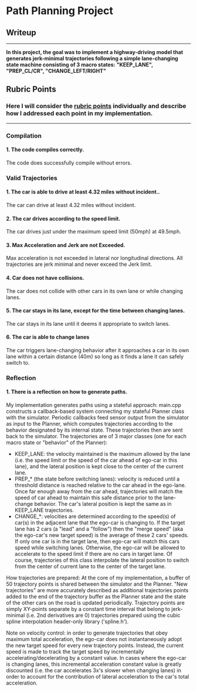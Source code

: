 # **Path Planning Project** 

## Writeup

---

**In this project, the goal was to implement a highway-driving model that generates
jerk-minimal trajectories following a simple lane-changing state machine consisting
of 3 macro states: "KEEP_LANE", "PREP_CL/CR", "CHANGE_LEFT/RIGHT"**


[//]: # (Image References)

[image1]: ./figures/training-class-examples.png "Training Examples"

## Rubric Points
### Here I will consider the [rubric points](https://review.udacity.com/#!/rubrics/1971/view) individually and describe how I addressed each point in my implementation.  

---
### Compilation

#### 1. The code compiles correctly.

The code does successfully compile without errors.

### Valid Trajectories

#### 1. The car is able to drive at least 4.32 miles without incident..

The car can drive at least 4.32 miles without incident.

#### 2. The car drives according to the speed limit.

The car drives just under the maximum speed limit (50mph) at 49.5mph.

#### 3. Max Acceleration and Jerk are not Exceeded. 

Max acceleration is not exceeded in lateral nor longitudinal directions.
All trajectories are jerk minimal and never exceed the Jerk limit.

#### 4. Car does not have collisions.

The car does not collide with other cars in its own lane or while changing lanes.

#### 5. The car stays in its lane, except for the time between changing lanes.

The car stays in its lane until it deems it appropriate to switch lanes.

#### 6. The car is able to change lanes

The car triggers lane-changing behavior after it approaches a car in its own lane
within a certain distance (40m) so long as it finds a lane it can safely switch to.

### Reflection

#### 1. There is a reflection on how to generate paths.

My implementation generates paths using a stateful approach: main.cpp constructs a 
callback-based system connecting my stateful Planner class with the simulator. Periodic
callbacks feed sensor output from the simulator as input to the Planner, which computes
trajectories according to the behavior designated by its internal state.
These trajectories then are sent back to the simulator.
The trajectories are of 3 major classes (one for each macro state or "behavior" of the Planner):
- KEEP_LANE: the velocity maintained is the maximum allowed by the lane (i.e. the 
        speed limit or the speed of the car ahead of ego-car in this lane), and
        the lateral position is kept close to the center of the current lane.
- PREP_* (the state before switching lanes): velocity is reduced until a threshold
  distance is reached relative to the car ahead in the ego-lane. Once far enough away
  from the car ahead, trajectories will match the speed of car ahead to maintain 
  this safe distance prior to the lane-change behavior. The car's lateral position
  is kept the same as in KEEP_LANE trajectories.                                             
- CHANGE_*: velocities are determined according to the speed(s) of car(s) in the adjacent
  lane that the ego-car is changing to. If the target lane has 2 cars (a "lead" and a "follow")
  then the "merge speed" (aka the ego-car's new target speed) is the average of 
  these 2 cars' speeds. If only one car is in the target lane, then ego-car will 
  match this cars speed while switching lanes. Otherwise, the ego-car will be allowed 
  to accelerate to the speed limit if there are no cars in target lane.
  Of course, trajectories of this class interpolate the lateral position to switch 
  from the center of current lane to the center of the target lane.

How trajectories are prepared:
At the core of my implementation, a buffer of 50 trajectory points is shared between the 
simulator and the Planner. "New trajectories" are more accurately described as
additional trajectories points added to the end of the trajectory buffer as the 
Planner state and the state of the other cars on the road is updated periodically.
Trajectory points are simply XY-points separate by a constant time interval that
belong to jerk-minimal (i.e. 2nd derivatives are 0) trajectories prepared using 
the cubic spline interpolation header-only library ('spline.h').

Note on velocity control: in order to generate trajectories that obey maximum 
total acceleration, the ego-car does not instantaneously adopt the new target speed
for every new trajectory points. Instead, the current speed is made to track
the target speed by incrementally accelerating/decelerating by a constant value.
In cases where the ego-car is changing lanes, this incremental acceleration constant
value is greatly discounted (i.e. the car accelerates 3x's slower when changing lanes)
in order to account for the contribution of lateral acceleration to the car's total
acceleration.
